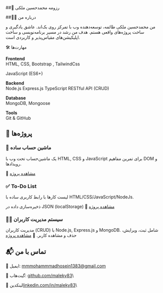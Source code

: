 ##📌 رزومه محمدحسین ملکی

##👨‍💻 درباره من

من محمدحسین ملکی طائمه، توسعه‌دهنده وب با تمرکز روی بک‌اند.
عاشق یادگیری و ساخت پروژه‌های واقعی هستم.
هدف من رشد در مسیر برنامه‌نویسی و ساخت اپلیکیشن‌های مقیاس‌پذیر و کاربردی است.

🛠️ مهارت‌ها

**Frontend**\
HTML, CSS, Bootstrap , TailwindCss

JavaScript (ES6+)

**Backend**\
Node.js
Express.js
TypeScript
RESTful API (CRUD)

**Database**\
MongoDB, Mongoose

**Tools**\
Git & GitHub

## 🚀 پروژه‌ها

### 🧮 ماشین حساب ساده

یک ماشین‌حساب تحت وب با HTML, CSS و JavaScript برای تمرین مفاهیم DOM و رویدادها.

🔗 [مشاهده پروژه](https://maleky83.github.io/calculator/)


### ✅ To-Do List

لیست کارها با رابط کاربری ساده با HTML/CSS/JavaScript/NodeJs.

ذخیره‌سازی داده در JSON (localStorage)
    🔗 [مشاهده پروژه](https://maleky83.github.io/todo-app/)
    


### 👨‍💻 سیستم مدیریت کاربران

مدیریت کاربران (CRUD) با Node.js, Express.js و MongoDB.
شامل ثبت، ویرایش، حذف و مشاهده کاربر.
    🔗 [مشاهده پروژه](https://maleky83.github.io/controllerUsers/)



## 📬 تماس با من

📧 ایمیل: mmmohammmadhosein1383@gmail.com

🐙 گیت‌هاب: [github.com/maleky83](https://github.com/maleky83)\

🔗 لینکدین[linkedin.com/in/maleky83](https://www.linkedin.com/in/maleky83/)\
